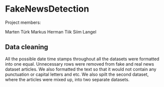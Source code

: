 # FakeNewsDetection
Project members:

Marten Türk
Markus Herman Tiik
Siim Langel

## Data cleaning
All the possible date time stamps throughout all the datasets were formatted into one equal. Unnecessary rows were removed from fake and real news dataset articles. We also formatted the text so that it would not contain any punctuation	or capital letters and etc. We also spilt the second dataset, where the articles were mixed up, into two separate datasets.